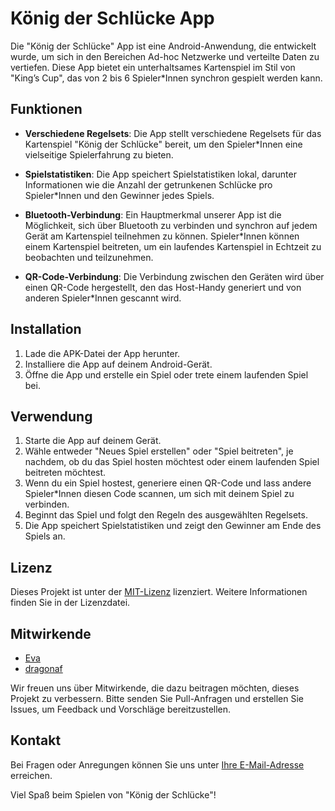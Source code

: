 # König der Schlücke App

Die "König der Schlücke" App ist eine Android-Anwendung, die entwickelt wurde, um sich in den Bereichen Ad-hoc Netzwerke und verteilte Daten zu vertiefen. Diese App bietet ein unterhaltsames Kartenspiel im Stil von "King’s Cup", das von 2 bis 6 Spieler*Innen synchron gespielt werden kann.

## Funktionen

- **Verschiedene Regelsets**: Die App stellt verschiedene Regelsets für das Kartenspiel "König der Schlücke" bereit, um den Spieler*Innen eine vielseitige Spielerfahrung zu bieten.

- **Spielstatistiken**: Die App speichert Spielstatistiken lokal, darunter Informationen wie die Anzahl der getrunkenen Schlücke pro Spieler*Innen und den Gewinner jedes Spiels.

- **Bluetooth-Verbindung**: Ein Hauptmerkmal unserer App ist die Möglichkeit, sich über Bluetooth zu verbinden und synchron auf jedem Gerät am Kartenspiel teilnehmen zu können. Spieler*Innen können einem Kartenspiel beitreten, um ein laufendes Kartenspiel in Echtzeit zu beobachten und teilzunehmen.

- **QR-Code-Verbindung**: Die Verbindung zwischen den Geräten wird über einen QR-Code hergestellt, den das Host-Handy generiert und von anderen Spieler*Innen gescannt wird.

## Installation

1. Lade die APK-Datei der App herunter.
2. Installiere die App auf deinem Android-Gerät.
3. Öffne die App und erstelle ein Spiel oder trete einem laufenden Spiel bei.

## Verwendung

1. Starte die App auf deinem Gerät.
2. Wähle entweder "Neues Spiel erstellen" oder "Spiel beitreten", je nachdem, ob du das Spiel hosten möchtest oder einem laufenden Spiel beitreten möchtest.
3. Wenn du ein Spiel hostest, generiere einen QR-Code und lass andere Spieler*Innen diesen Code scannen, um sich mit deinem Spiel zu verbinden.
4. Beginnt das Spiel und folgt den Regeln des ausgewählten Regelsets.
5. Die App speichert Spielstatistiken und zeigt den Gewinner am Ende des Spiels an.

## Lizenz

Dieses Projekt ist unter der [MIT-Lizenz](LICENSE) lizenziert. Weitere Informationen finden Sie in der Lizenzdatei.

## Mitwirkende

- [Eva](https://github.com/evhwa)
- [dragonaf](https://github.com/dragonaf3)

Wir freuen uns über Mitwirkende, die dazu beitragen möchten, dieses Projekt zu verbessern. Bitte senden Sie Pull-Anfragen und erstellen Sie Issues, um Feedback und Vorschläge bereitzustellen.

## Kontakt

Bei Fragen oder Anregungen können Sie uns unter [Ihre E-Mail-Adresse](mailto:Ihre-E-Mail-Adresse) erreichen.

Viel Spaß beim Spielen von "König der Schlücke"!
